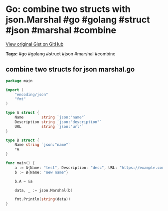 # Go: combine two structs with json.Marshal #go #golang #struct #json #marshal #combine

[View original Gist on GitHub](https://gist.github.com/Integralist/42ac0bbe464a0378fb9bb0eaf42e8312)

**Tags:** #go #golang #struct #json #marshal #combine

## combine two structs for json marshal.go

```go
package main

import (
	"encoding/json"
	"fmt"
)

type A struct {
	Name        string `json:"name"`
	Description string `json:"description"`
	URL         string `json:"url"`
}

type B struct {
	Name string `json:"name"`
	*A
}

func main() {
	a := A{Name: "test", Description: "desc", URL: "https://example.com"}
	b := B{Name: "new name"}

	b.A = &a

	data, _ := json.Marshal(b)

	fmt.Println(string(data))
}
```


